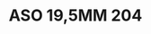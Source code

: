 ---
title: ASO 19,5MM 204
date: 
draft: false

# descripcion
description : Anillo de plata 925.

materials: Plata 925

color: 

dimensions: 19,5mm diámetro

code: 05-23-1593

type: "Anillos"

categories: []

price: $4.470,00

price_eftvo: $3.800,00

# Images
# first image will be shown in the product page
images:
  # - image: "images/path_to_image"
  # La ubicacion de las imagenes es imagenes/Anillos/Anillos.Solo Plata/05-23-1593-aso-19,5mm-204
  - image: "./images/anillos/solo_plata/05-23-1593-aso-19,5mm-204.jpg"
---